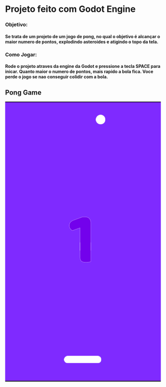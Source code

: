 # Projeto feito com Godot Engine

### Objetivo:
#### Se trata de um projeto de um jogo de pong, no qual o objetivo é alcançar o maior numero de pontos, explodindo asteroides e atigindo o topo da tela.
### Como Jogar:
#### Rode o projeto atraves da engine da Godot e pressione a tecla SPACE para inicar. Quanto maior o numero de pontos, mais rapido a bola fica. Voce perde o jogo se nao conseguir colidir com a bola.

## Pong Game
![Pong Game](game.png)